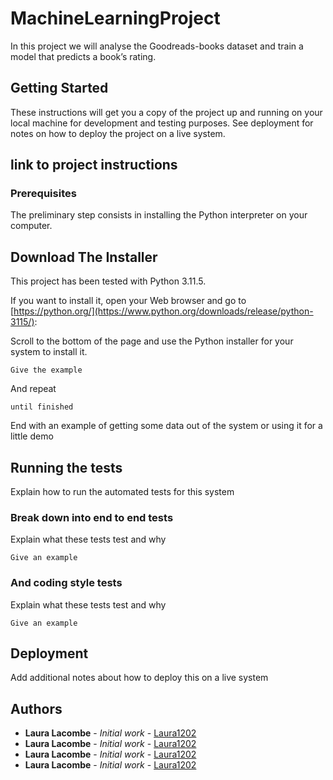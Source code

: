 # MachineLearningProject

In this project we will analyse the Goodreads-books dataset and train a model that predicts a book’s rating.

## Getting Started

These instructions will get you a copy of the project up and running on your local machine for development and testing purposes. See deployment for notes on how to deploy the project on a live system.

## link to project instructions

### Prerequisites


The preliminary step consists in installing the Python interpreter on your computer.

## Download The Installer

This project has been tested with Python 3.11.5.

If you want to install it, open your Web browser and
go to [https://python.org/](https://www.python.org/downloads/release/python-3115/):

Scroll to the bottom of the page and use the Python installer for your system to install it.


```
Give the example
```

And repeat

```
until finished
```

End with an example of getting some data out of the system or using it for a little demo

## Running the tests

Explain how to run the automated tests for this system

### Break down into end to end tests

Explain what these tests test and why

```
Give an example
```

### And coding style tests

Explain what these tests test and why

```
Give an example
```

## Deployment

Add additional notes about how to deploy this on a live system


## Authors

* **Laura Lacombe** - *Initial work* - [Laura1202](https://github.com/laura1202)
* **Laura Lacombe** - *Initial work* - [Laura1202](https://github.com/laura1202)
* **Laura Lacombe** - *Initial work* - [Laura1202](https://github.com/laura1202)
* **Laura Lacombe** - *Initial work* - [Laura1202](https://github.com/laura1202)


